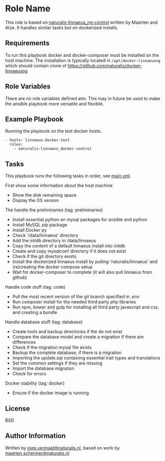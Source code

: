 Role Name
=========

This role is based on [naturalis-linnaeus_ng-control](https://github.com/naturalis/linnaeus_ng_control/tree/master/linnaeus.ansible/roles/naturalis-linnaeus_ng-control) written by Maarten and Atze. It handles similar
tasks but on dockerized installs.

Requirements
------------

To run this playbook docker and docker-composer must be installed on the host machine. The 
installation is typically located in `/opt/docker-linnaeusng` which should contain clone of
https://github.com/naturalis/docker-linnaeusng


Role Variables
--------------

There are no role variables defined atm. This may in future be used to make the ansible playbook more 
versatile and flexible.


Example Playbook
----------------

Running the playbook on the test docker hosts.

    - hosts: linnaeus-docker-test
      roles:
        - naturalis-linnaeus_docker-control
Tasks
-----

This playbook runs the following tasks in order, see [main.yml](https://github.com/naturalis/linnaeus_ng_control/blob/master/linnaeus.ansible/roles/naturalis-linnaeus_docker-control/tasks/main.yml).


First show some information about the host machine

* Show the disk remaining space
* Display the OS version

The handle the preliminaries (tag: preliminaries)

* Install essential python en mysql packages for ansible and python
* Install MySQL pip package
* Install Docker py
* Check '/data/linnaeus' directory
* Add the initdb directory in /data/linnaeus
* Copy the content of a default linnaeus install into initdb
* Create and copy mysqlconf directory if it does not exist
* Check if the git directory exists
* Install the dockerized linnaeus install by pulling 'naturalis/linnaeus' and (re)creating the docker compose setup
* Wait for docker-composer to complete (it will also pull linnaeus from github)

Handle code stuff (tag: code)

* Pull the most recent version of the git branch specified in .env
* Run composer install for the needed third party php libraries
* Run npm, bower and gulp for installing all third party javascript and css, and creating a bundle

Handle database stuff (tag: database)

* Create tools and backup directories if the do not exist
* Compare the database model and create a migration if there are differences
* Check if the migration mysql file exists
* Backup the complete database, if there is a migration
* Importing the update.sql containing essential trait types and translations
* Set the common settings if they are missing
* Import the database migration
* Check for errors

Docker stability (tag: docker)

* Ensure if the docker image is running



License
-------

BSD

Author Information
------------------

Written by joep.vermaat@naturalis.nl, based on work by maarten.schermer@naturalis.nl

